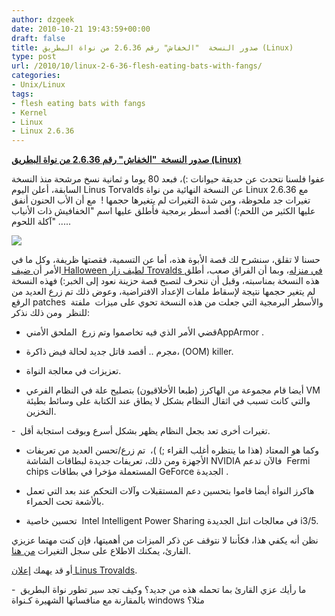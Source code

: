 ```yaml
---
author: dzgeek
date: 2010-10-21 19:43:59+00:00
draft: false
title: صدور النسخة  "الخفاش" رقم 2.6.36 من نواة البطريق (Linux)
type: post
url: /2010/10/linux-2-6-36-flesh-eating-bats-with-fangs/
categories:
- Unix/Linux
tags:
- flesh eating bats with fangs
- Kernel
- Linux
- Linux 2.6.36
---
```


**[صدور النسخة  "الخفاش" رقم 2.6.36 من نواة البطريق (Linux)](https://www.it-scoop.com/2010/10/linux-2-6-36-flesh-eating-bats-with-fangs/)**


عفوا فلسنا نتحدث عن حديقة حيوانات :)، فبعد  80 يوما و ثمانية نسخ مرشحة  منذ النسخة السابقة، أعلن اليوم Linus Torvalds  عن النسخة النهائية من نواة  Linux 2.6.36 مع تغيرات جد ملحوظة، ومن شدة التغيرات لم يتغيرها حجمها !   مع أن الأب الحنون أنفق عليها الكثير من اللحم:) أقصد أسطر برمجية فأطلق عليها اسم "الخفافيش ذات الأنياب آكلة اللحوم"  .....

[![](https://www.it-scoop.com/wp-content/uploads/2010/10/2636whatsnewalt-17032b7479cd9775.png)
](https://www.it-scoop.com/2010/10/linux-2-6-36-flesh-eating-bats-with-fangs/)

حسنا لا تقلق، سنشرح لك قصة الأبوة هذه، أما عن التسمية، فقصتها ظريفة، وكل ما في الأمر أن[ ضيف Halloween لطيف زار Trovalds في منزله](http://torvalds-family.blogspot.com/2010/10/early-halloween-guest.html)، وبما أن الفراق صعب، أطلق هذه النسخة بمناسبته، وقبل أن ننحرف لتصبح قصة حزينة نعود إلى الخبر:) فهذه النسخة لم يتغير حجمها نتيجة لإسقاط ملفات الإعداد الافتراضية، وعوض ذلك تم زرع العديد من الرقع patches  والأسطر البرمجية التي جعلت من هذه النسخة تحوي على ميزات  ملفتة للنظر  ومن ذلك نذكر:

- قضي الأمر الذي فيه تخاصموا وتم زرع  الملحق الأمنيAppArmor .

- مجرم .. أقصد قاتل جديد لحالة فيض ذاكرة، (OOM) killer.

- تعزيزات في معالجة النواة.

- أيضا قام مجموعة من الهاكرز (طبعا الأخلاقيون) بتصليح علة في النظام الفرعي VM والتي كانت تسبب في اثقال النظام بشكل لا يطاق عند الكتابة على وسائط بطيئة التخزين.

-  تغيرات أخرى تعد بجعل النظام يظهر بشكل أسرع وبوقت استجابة أقل.

- وكما هو المعتاد (هذا ما ينتظره أغلب القراء ;) )،  تم زرع/تحسن العديد من تعريفات الأجهزة ومن ذلك، تعريفات جديدة لبطاقات الشاشة NVIDIA فالآن تدعم  Fermi chips المستعملة مؤخرا في بطاقات GeForce الجديدة .

- هاكرز النواة أيضا قاموا بتحسين دعم المستقبلات وآلات التحكم عند بعد التي تعمل بالأشعة تحت الحمراء.

- تحسين خاصية  Intel Intelligent Power Sharing في معالجات انتل الجديدة i3/5.

نظن أنه يكفي هذا، فكأننا لا نتوقف عن ذكر الميزات من أهميتها، فإن كنت مهتما عزيزي القارئ، يمكنك الاطلاع على سجل التغيرات [من هنا](http://kernelnewbies.org/Linux_2_6_36).

أو قد يهمك [إعلان Linus Trovalds](http://lkml.org/lkml/2010/10/20/409).

-  ما رأيك عزي القارئ بما تحمله هذه من جديد؟ وكيف تجد سير تطور نواة البطريق بالمقارنة مع منافساتها الشهيرة كـنواة windows مثلا؟
